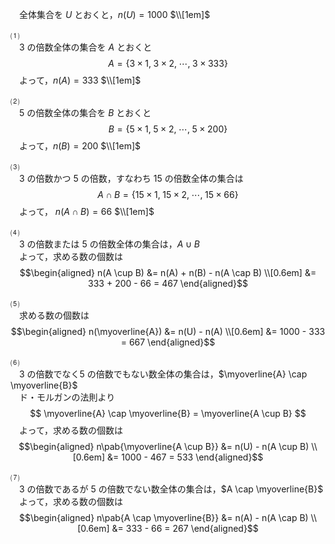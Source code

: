 　全体集合を $U$ とおくと，$n(U)=1000$ $\\[1em]$<br>

⑴<br>
　$3$ の倍数全体の集合を $A$ とおくと
$$
A = \{3 \times 1,\; 3 \times 2,\; \cdots ,\; 3 \times 333\}
$$
　よって，$n(A) = 333$ $\\[1em]$<br>

⑵<br>
　$5$ の倍数全体の集合を $B$ とおくと
$$
B = \{5 \times 1,\; 5 \times 2,\; \cdots ,\; 5 \times 200\}
$$
　よって，$n(B) = 200$ $\\[1em]$<br>

⑶<br>
　$3$ の倍数かつ $5$ の倍数，すなわち $15$ の倍数全体の集合は
$$
A \cap B = \{15 \times 1,\; 15 \times 2,\; \cdots ,\; 15 \times 66\}
$$
　よって， $n(A \cap B) = 66$ $\\[1em]$<br>
  
⑷<br>
　$3$ の倍数または $5$ の倍数全体の集合は，$A \cup B$ <br>
　よって，求める数の個数は
$$\begin{aligned}
  n(A \cup B) &= n(A) + n(B) - n(A \cap B) \\[0.6em]
              &= 333 + 200 - 66 = 467
\end{aligned}$$

⑸<br>
　求める数の個数は
$$\begin{aligned}
  n(\myoverline{A}) &= n(U) - n(A) \\[0.6em]
                    &= 1000 - 333 = 667
\end{aligned}$$

⑹<br>
　$3$ の倍数でなく$5$ の倍数でもない数全体の集合は，$\myoverline{A} \cap \myoverline{B}$<br>
　ド・モルガンの法則より
$$
\myoverline{A} \cap \myoverline{B} = \myoverline{A \cup B}
$$
　よって，求める数の個数は
$$\begin{aligned}
  n\pab{\myoverline{A \cup B}} &= n(U) - n(A \cup B) \\[0.6em]
                                &= 1000 - 467 = 533
\end{aligned}$$

⑺<br>
　$3$ の倍数であるが $5$ の倍数でない数全体の集合は，$A \cap \myoverline{B}$ <br>
　よって，求める数の個数は
$$\begin{aligned}
  n\pab{A \cap \myoverline{B}} &= n(A) - n(A \cap B) \\[0.6em]
                               &= 333 - 66 = 267
\end{aligned}$$
